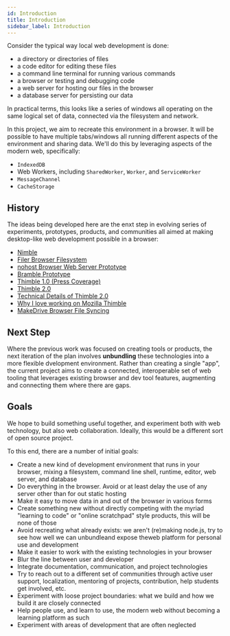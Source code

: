 ```yaml
---
id: Introduction
title: Introduction
sidebar_label: Introduction
---
```



Consider the typical way local web development is done:

* a directory or directories of files
* a code editor for editing these files
* a command line terminal for running various commands
* a browser or testing and debugging code
* a web server for hosting our files in the browser
* a database server for persisting our data

In practical terms, this looks like a series of windows all operating on the same logical set of data, connected via the filesystem and network.

In this project, we aim to recreate this environment in a browser. It will be possible to have multiple tabs/windows all running different aspects of the environment and sharing data. We'll do this by leveraging aspects of the modern web, specifically:

* ```IndexedDB```
* Web Workers, including ```SharedWorker```, ```Worker```, and ```ServiceWorker```
* ```MessageChannel```
* ```CacheStorage```


## History

The ideas being developed here are the enxt step in evolving series of experiments, prototypes, products, and communities all aimed at making desktop-like web development possible in a browser:

* [Nimble](https://wiki.mozilla.org/Webmaker/Concept-Nimble)
* [Filer Browser Filesystem](https://github.com/filerjs/filer)
* [nohost Browser Web Server Prototype](https://github.com/humphd/nohost)
* [Bramble Prototype](https://learning.mozilla.org/blog/webmaker-experiments-with-brackets)
* [Thimble 1.0 (Press Coverage)](https://techcrunch.com/2012/06/18/mozilla-launches-thimble-a-web-based-code-editor-for-teaching-html-and-css/)
* [Thimble 2.0](https://thimble.mozilla.org/)
* [Technical Details of Thimble 2.0](https://blog.humphd.org/thimble-and-bramble/)
* [Why I love working on Mozilla Thimble](https://medium.com/read-write-participate/why-i-love-working-on-mozilla-thimble-8abbac7d1d9b)
* [MakeDrive Browser File Syncing](https://blog.humphd.org/introducing-makedrive/)


## Next Step

Where the previous work was focused on creating tools or products, the next iteration of the plan involves __unbundling__ these technologies into a more flexible dvelopment environment. Rather than creating a single "app", the current project aims to create a connected, interoperable set of web tooling that leverages existing browser and dev tool features, augmenting and connecting them where there are gaps.


## Goals

We hope to build something useful together, and experiment both with web technology, but also web collaboration. Ideally, this would be a different sort of open source project.

To this end, there are a number of initial goals:

* Create a new kind of development environment that runs in your browser, mixing a filesystem, command line shell, runtime, editor, web server, and database
* Do everything in the browser. Avoid or at least delay the use of any server other than for out static hosting
* Make it easy to move data in and out of the browser in various forms
* Create something new without directly competing with the myriad "learning to code" or "online scratchpad" style products, this will be none of those
* Avoid recreating what already exists: we aren't (re)making node.js, try to see how well we can unbundleand expose theweb platform for personal use and development
* Make it easier to work with the existing technologies in your browser
* Blur the line between user and developer
* Integrate documentation, communication, and project technologies
* Try to reach out to a different set of communities through active user support, localization, mentoring of projects, contribution, help students get involved, etc.
* Experiment with loose project boundaries: what we build and how we build it are closely connected
* Help people use, and learn to use, the modern web without becoming a learning platform as such
* Experiment with areas of development that are often neglected
